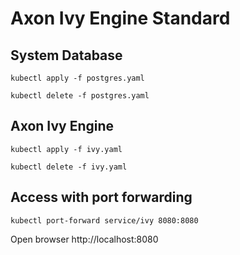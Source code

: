 # Axon Ivy Engine Standard

## System Database

```
kubectl apply -f postgres.yaml
```

```
kubectl delete -f postgres.yaml
```

## Axon Ivy Engine

```
kubectl apply -f ivy.yaml
```

```
kubectl delete -f ivy.yaml
```

## Access with port forwarding

```
kubectl port-forward service/ivy 8080:8080
```

Open browser http://localhost:8080
